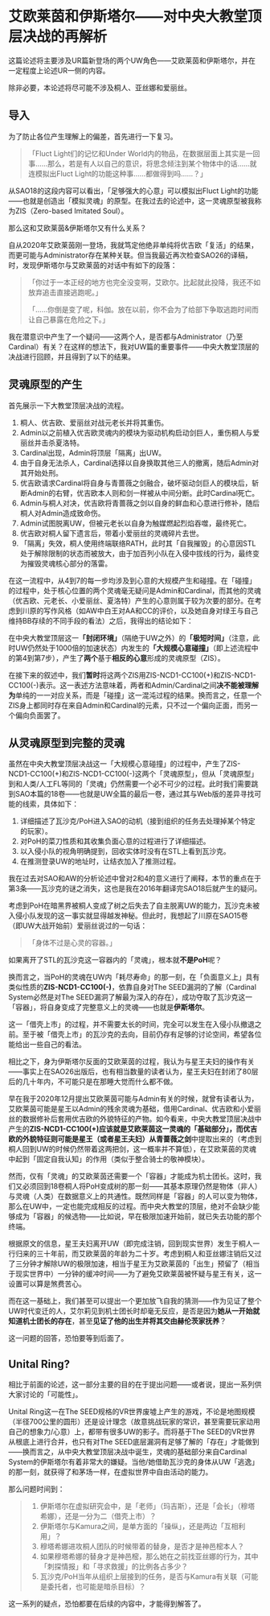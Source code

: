 # 艾欧莱茵和伊斯塔尔——对中央大教堂顶层决战的再解析

这篇论述将主要涉及UR篇新登场的两个UW角色——艾欧莱茵和伊斯塔尔，并在一定程度上论述UR一侧的内容。

除非必要，本论述将尽可能不涉及桐人、亚丝娜和爱丽丝。

## 导入

为了防止各位产生理解上的偏差，首先进行一下复习。

> 「Fluct Light们的记忆和Under World内的物品，在数据层面上其实是一回事……那么，若是有人以自己的意识，将思念倾注到某个物体中的话……就连模拟出Fluct Light的功能这种事……都做得到吗……？」

从SAO18的这段内容可以看出，「足够强大的心意」可以模拟出Fluct Light的功能——也就是创造出「模拟灵魂」的原型。在我过去的论述中，这一灵魂原型被我称为ZIS（Zero-based Imitated Soul）。

那么这和艾欧莱茵&伊斯塔尔又有什么关系？

自从2020年艾欧莱茵刚一登场，我就笃定他绝非单纯将优吉欧「复活」的结果，而更可能与Administrator存在某种关联。但当我最近再次检查SAO26的译稿，时，发现伊斯塔尔与艾欧莱茵的对话中有如下的段落：

>「你过于一本正经的地方也完全没变啊，艾欧尔。比起就此投降，我还不如放弃追击直接逃跑呢。」
>
>「……你倒是变了呢，科伽。放在以前，你不会为了给部下争取逃跑时间而让自己暴露在危险之下。」

我在潜意识中产生了一个疑问——这两个人，是否都与Administrator（乃至Cardinal）有关？在这样的想法下，我对UW篇的重要事件——中央大教堂顶层的决战进行回顾，并且得到了以下的结果。

## 灵魂原型的产生

首先展示一下大教堂顶层决战的流程。

1. 桐人、优吉欧、爱丽丝对战元老长并将其重伤。
2. Admin以之前植入优吉欧灵魂内的模块为驱动机构启动剑巨人，重伤桐人与爱丽丝并击杀夏洛特。
3. Cardinal出现，Admin将顶层「隔离」出UW。
4. 由于自身无法杀人，Cardinal选择以自身换取其他三人的撤离，随后Admin对其开始处刑。
5. 优吉欧请求Cardinal将自身与青蔷薇之剑融合，破坏驱动剑巨人的模块后，斩断Admin的右臂，优吉欧本人则和剑一样被从中间分断。此时Cardinal死亡。
6. Admin与桐人对决，优吉欧将青蔷薇之剑以自身的鲜血和心意进行修补，随后桐人对Admin造成致命伤。
7. Admin试图脱离UW，但被元老长以自身为触媒燃起烈焰吞噬，最终死亡。
8. 优吉欧对桐人留下遗言后，带着小爱丽丝的灵魂碎片去世。
9. 「隔离」失效，桐人使用终端联络RATH，此时其「自我摧毁」的心意因STL处于解除限制的状态而被放大，由于加百列小队在入侵中拔线的行为，最终变为摧毁灵魂核心部分的落雷。

在这一流程中，从4到7的每一步均涉及到心意的大规模产生和碰撞。在「碰撞」的过程中，处于核心位置的两个灵魂毫无疑问是Admin和Cardinal，而其他的灵魂（优吉欧、元老长、小爱丽丝、夏洛特）产生的心意则属于较为次要的部分。在考虑到川原的写作风格（如AW中白王对AA和CC的评价，以及她自身对绿王与自己维持BB存续的不同手段的看法）之后，我得出的结论如下：

在中央大教堂顶层这一<b>「封闭环境」</b>（隔绝于UW之外）的<b>「极短时间」</b>（注意，此时UW仍然处于1000倍的加速状态）内发生的<b>「大规模心意碰撞」</b>（即上述流程中的第4到第7步），产生了**两个**基于**相反的心意**形成的灵魂原型（ZIS）。

在接下来的叙述中，我们**暂时**将这两个ZIS用ZIS-NCD1-CC100(+)和ZIS-NCD1-CC100(-)表示。这一表述方法意味着，两者和Admin/Cardinal之间**决不能被理解为**单纯的一一对应关系，而是「碰撞」这一混沌过程的结果。换而言之，任意一个ZIS身上都同时存在来自Admin和Cardinal的元素，只不过一个偏向正面，而另一个偏向负面罢了。

## 从灵魂原型到完整的灵魂

虽然在中央大教堂顶层决战这一「大规模心意碰撞」的过程中，产生了ZIS-NCD1-CC100(+)和ZIS-NCD1-CC100(-)这两个「灵魂原型」，但从「灵魂原型」到和人类/人工FL等同的「灵魂」仍然需要一个必不可少的过程。此时我们需要跳到SAO本篇的18卷——也就是UW全篇的最后一卷，通过其与Web版的差异寻找可能的线索，具体如下：

1. 详细描述了瓦沙克/PoH进入SAO的动机（接到组织的任务去处理掉某个特定的玩家）。
2. 对PoH的菜刀性质和其收集负面心意的过程进行了详细描述。
3. 以入侵小队的视角明确提到，回收实体时没有在STL上看到瓦沙克。
4. 在推测登录UW的地址时，让结衣加入了推测过程。

我在过去对SAO和AW的分析论述中曾对2和4的意义进行了阐释，本节的重点在于第3条——瓦沙克的谜之消失，这也是我在2016年翻译完SAO18后就产生的疑问。

考虑到PoH在暗黑界被桐人变成了树之后失去了自主脱离UW的能力，瓦沙克未被入侵小队发现的这一事实就显得越发神秘。但此时，我想起了川原在SAO15卷（即UW大战开始前）爱丽丝说过的一句话：

> 「身体不过是心灵的容器。」

如果离开了STL的瓦沙克这一容器内的「灵魂」，根本就**不是PoH**呢？

换而言之，当PoH的灵魂在UW内「耗尽寿命」的那一刻，在「负面意义上」具有类似性质的**ZIS-NCD1-CC100(-)**，依靠自身对The SEED漏洞的了解（Cardinal System必然是对The SEED漏洞了解最为深入的存在），成功夺取了瓦沙克这一「容器」，将自身变成了完整意义上的灵魂——也就是**伊斯塔尔**。

这一「借壳上市」的过程，并不需要太长的时间，完全可以发生在入侵小队撤退之前。至于被「借壳上市」的瓦沙克的去向，目前仍存有足够的讨论空间，希望各位能给出一些自己的看法。

相比之下，身为伊斯塔尔反面的艾欧莱茵的过程，我认为与星王夫妇的操作有关——事实上在SAO26出版后，也有相当数量的读者认为，星王夫妇在封闭了80层后的几十年内，不可能只是在那睡大觉而什么都不做。

早在我于2020年12月提出艾欧莱茵可能与Admin有关的时候，就曾有读者认为，艾欧莱茵可能是星王以Admin的残余灵魂为基础，借用Cardinal、优吉欧和小爱丽丝的数据修补后套用优吉欧的外貌特征的产物。如今看来，中央大教堂顶层决战中产生的**ZIS-NCD1-CC100(+)**应该就是艾欧莱茵这一灵魂的「基础部分」，而优吉欧的外貌特征则可能是星王（或者星王夫妇）从**青蔷薇之剑**中提取出来的（考虑到桐人回到UW的时候仍然带着这两把剑，这一概率并不算低），在艾欧莱茵的灵魂中起到「固定自我认知」的作用（类似于整合骑士的敬神模块）。

然而，仅有「灵魂」的艾欧莱茵还需要一个「容器」才能成为机士团长。这时，我们又必须回到18卷桐人将PoH变成树的那一刻——其基本原理仍然是物体（非人）与灵魂（人类）在数据意义上的共通性。既然同样是「容器」的人可以变为物体，那么在UW中，一定也能完成相反的过程。而中央大教堂的顶层，绝对不会缺少能够成为「容器」的候选物——比如说，早在极限加速开始前，就已失去功能的那个终端。

根据原文的信息，星王夫妇离开UW（即完成注销，回到现实世界）发生于桐人一行归来的三十年前，而艾欧莱茵的年龄为二十岁。考虑到桐人和亚丝娜注销后又过了三分钟才解除UW的极限加速，相当于星王为艾欧莱茵的「出生」预留了（相当于现实世界中）一分钟的缓冲时间——为了避免艾欧莱茵被怀疑与星王有关，这一设置可以算是煞费苦心。

而在这一基础上，我们甚至可以提出一个更加放飞自我的猜测——作为见证了整个UW时代变迁的人，艾尔莉见到机士团长时却毫无反应，是否是因为**她从一开始就知道机士团长的存在**，甚至**见证了他的出生并将其交由赫伦茨家抚养**？

这一问题的回答，恐怕要等到后面了。

## Unital Ring?

相比于前面的论述，这一部分主要的目的在于提出问题——或者说，提出一系列供大家讨论的「可能性」。

Unital Ring这一在The SEED规格的VR世界废墟上产生的游戏，不论是地图规模（半径700公里的圆形）还是设计理念（故意挑战玩家的常识，甚至需要玩家动用自己的想象力/心意）上，都带有很多UW的影子。而将基于The SEED的VR世界从根底上进行合并，也只有对The SEED底层漏洞有足够了解的「存在」才能做到——换而言之，从中央大教堂顶层决战中诞生，灵魂的基础部分来自Cardinal System的伊斯塔尔有着非常大的嫌疑。当他/她借助瓦沙克的身体从UW「逃逸」的那一刻，就获得了和茅场一样，在虚拟世界中自由活动的能力。

那么问题时间到：

> 1. 伊斯塔尔在虚拟研究会中，是「老师」（玛吉斯），还是「会长」（穆塔希娜），还是一分为二（借壳上市）？
> 2. 伊斯塔尔与Kamura之间，是单方面的「操纵」，还是两边「互相利用」？
> 3. 穆塔希娜进攻桐人团队的时候带着的替身，是否才是神邑樒本人？
> 4. 如果穆塔希娜的替身才是神邑樒，那么她在之前找亚丝娜的行为，其中「刺探情报」和「寻求救援」的比例各占多少？
> 5. 瓦沙克/PoH当年从组织上层接到的任务，是否与Kamura有关联（可能是委托者，也可能是暗杀目标）？

这一系列的疑点，恐怕都要在后续的内容中，才能得到解答了。
